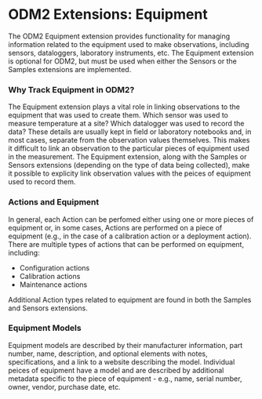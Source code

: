 ODM2 Extensions: Equipment
==========================

The ODM2 Equipment extension provides functionality for managing information related to the equipment used to make observations, including sensors, dataloggers, laboratory instruments, etc.  The Equipment extension is optional for ODM2, but must be used when either the Sensors or the Samples extensions are implemented. 

### Why Track Equipment in ODM2? ###
The Equipment extension plays a vital role in linking observations to the equipment that was used to create them. Which sensor was used to measure temperature at a site? Which datalogger was used to record the data? These details are usually kept in field or laboratory notebooks and, in most cases, separate from the observation values themselves. This makes it difficult to link an observation to the particular pieces of equipment used in the measurement. The Equipment extension, along with the Samples or Sensors extensions (depending on the type of data being collected), make it possible to explicity link observation values with the peices of equipment used to record them.

### Actions and Equipment ###
In general, each Action can be perfomed either using one or more pieces of equipment or, in some cases, Actions are performed on a piece of equipment (e.g., in the case of a calibration action or a deployment action). There are multiple types of actions that can be performed on equipment, including:

* Configuration actions
* Calibration actions
* Maintenance actions

Additional Action types related to equipment are found in both the Samples and Sensors extensions. 

### Equipment Models ###
Equipment models are described by their manufacturer information, part number, name, description, and optional elements with notes, specifications, and a link to a website describing the model. Individual peices of equipment have a model and are described by additional metadata specific to the piece of equipment - e.g., name, serial number, owner, vendor, purchase date, etc.
